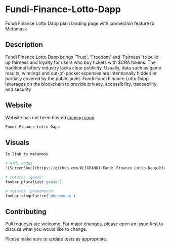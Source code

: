 # Fundi-Finance-Lotto-Dapp
Fundi Finance Lotto Dapp plain landing page with connection feature to Metamask

## Description
Fundi Finance Lotto Dapp brings 'Trust', 'Freedom' and 'Fairness' to build up fairness and loyalty for users who buy tickets with $CRA tokens. The traditional lottery industry lacks clear publicity. Usually, data such as game results, winnings and out-of-pocket expenses are intentionally hidden or partially covered by the public audit. Fundi Fundi Finance Lotto Dapp leverages on the blockchain to provide privacy, accessibility, traceability and security

## Website

Website has not been hosted [coming soon]()

```bash
Fundi Finance Lotto Dapp
```

## Visuals

```python
To link to metamask

# HTML codes
![ScreenShot](https://github.com/OLIGRAND1/Fundi-Finance-Lotto-Dapp/blob/main/Screenshot%20(2).png)

# returns 'geese'
foobar.pluralize('goose')

# returns 'phenomenon'
foobar.singularize('phenomena')
```

## Contributing
Pull requests are welcome. For major changes, please open an issue first to discuss what you would like to change.

Please make sure to update tests as appropriate.

